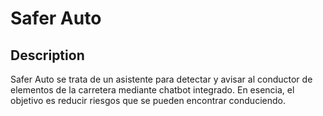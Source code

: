 # Safer Auto

## Description
Safer Auto se trata de un asistente para detectar y avisar al conductor de elementos de la carretera mediante chatbot integrado. En esencia, el objetivo es reducir riesgos que se pueden encontrar conduciendo.
